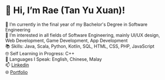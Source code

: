 # 👋 Hi, I’m Rae (Tan Yu Xuan)!  
🌱 I’m currently in the final year of my Bachelor's Degree in Software Engineering  
👀 I’m interested in all fields of Software Engineering, mainly UI/UX design, Web Development, Game Development, App Development  
📚 Skills: Java, Scala, Python, Kotlin, SQL, HTML, CSS, PHP, JavaScript    
🤓 Self Learning in Progress: C++  
💬 Languages I Speak: English, Chinese, Malay  
📫 [Linkedin](https://www.linkedin.com/in/yu-xuan-tan-128097315/)  
🌐 [Portfolio](https://rae-yx.github.io/portfolio/)  

<!---
rae-yx/rae-yx is a ✨ special ✨ repository because its `README.md` (this file) appears on your GitHub profile.
You can click the Preview link to take a look at your changes.
--->
